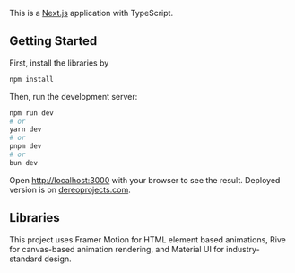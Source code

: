 This is a [Next.js](https://nextjs.org) application with TypeScript.

## Getting Started

First, install the libraries by
```bash
npm install
```

Then, run the development server:

```bash
npm run dev
# or
yarn dev
# or
pnpm dev
# or
bun dev
```

Open [http://localhost:3000](http://localhost:3000) with your browser to see the result. Deployed version is on [dereoprojects.com](https://dereoprojects.com).


## Libraries

This project uses Framer Motion for HTML element based animations, Rive for canvas-based animation rendering, and Material UI for industry-standard design.